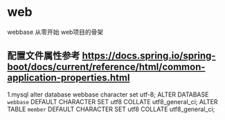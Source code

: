 # web
webbase
从零开始 web项目的骨架

## 配置文件属性参考 https://docs.spring.io/spring-boot/docs/current/reference/html/common-application-properties.html

1.mysql
  alter database webbase character set utf-8;
  ALTER DATABASE `webbase` DEFAULT CHARACTER SET utf8 COLLATE utf8_general_ci;
  ALTER TABLE `member` DEFAULT CHARACTER SET utf8 COLLATE utf8_general_ci;
